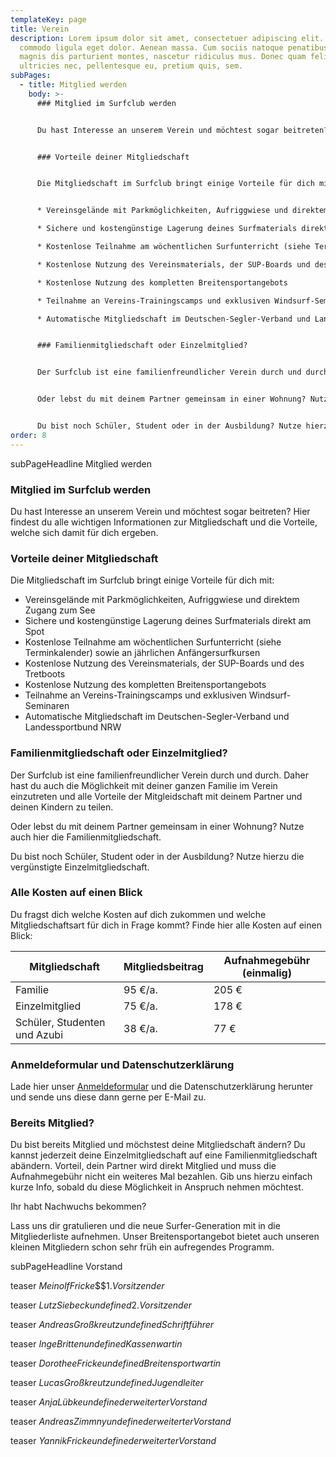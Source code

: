 ```yaml
---
templateKey: page
title: Verein
description: Lorem ipsum dolor sit amet, consectetuer adipiscing elit. Aenean
  commodo ligula eget dolor. Aenean massa. Cum sociis natoque penatibus et
  magnis dis parturient montes, nascetur ridiculus mus. Donec quam felis,
  ultricies nec, pellentesque eu, pretium quis, sem.
subPages:
  - title: Mitglied werden
    body: >-
      ### Mitglied im Surfclub werden


      Du hast Interesse an unserem Verein und möchtest sogar beitreten? Hier findest du alle wichtigen Informationen zur Mitgliedschaft und die Vorteile, welche sich damit für dich ergeben.


      ### Vorteile deiner Mitgliedschaft


      Die Mitgliedschaft im Surfclub bringt einige Vorteile für dich mit:


      * Vereinsgelände mit Parkmöglichkeiten, Aufriggwiese und direktem Zugang zum See

      * Sichere und kostengünstige Lagerung deines Surfmaterials direkt am Spot

      * Kostenlose Teilnahme am wöchentlichen Surfunterricht (siehe Terminkalender) sowie an jährlichen Anfängersurfkursen

      * Kostenlose Nutzung des Vereinsmaterials, der SUP-Boards und des Tretboots

      * Kostenlose Nutzung des kompletten Breitensportangebots

      * Teilnahme an Vereins-Trainingscamps und exklusiven Windsurf-Seminaren

      * Automatische Mitgliedschaft im Deutschen-Segler-Verband und Landessportbund NRW


      ### Familienmitgliedschaft oder Einzelmitglied?


      Der Surfclub ist eine familienfreundlicher Verein durch und durch. Daher hast du auch die Möglichkeit mit deiner ganzen Familie im Verein einzutreten und alle Vorteile der Mitgleidschaft mit deinem Partner und deinen Kindern zu teilen.


      Oder lebst du mit deinem Partner gemeinsam in einer Wohnung? Nutze auch hier die Familienmitgliedschaft.


      Du bist noch Schüler, Student oder in der Ausbildung? Nutze hierzu die vergünstigte Einzelmitgliedschaft.
order: 8
---
```

subPageHeadline Mitglied werden

### Mitglied im Surfclub werden

Du hast Interesse an unserem Verein und möchtest sogar beitreten? Hier findest du alle wichtigen Informationen zur Mitgliedschaft und die Vorteile, welche sich damit für dich ergeben.

### Vorteile deiner Mitgliedschaft

Die Mitgliedschaft im Surfclub bringt einige Vorteile für dich mit:

* Vereinsgelände mit Parkmöglichkeiten, Aufriggwiese und direktem Zugang zum See
* Sichere und kostengünstige Lagerung deines Surfmaterials direkt am Spot
* Kostenlose Teilnahme am wöchentlichen Surfunterricht (siehe Terminkalender) sowie an jährlichen Anfängersurfkursen
* Kostenlose Nutzung des Vereinsmaterials, der SUP-Boards und des Tretboots
* Kostenlose Nutzung des kompletten Breitensportangebots
* Teilnahme an Vereins-Trainingscamps und exklusiven Windsurf-Seminaren
* Automatische Mitgliedschaft im Deutschen-Segler-Verband und Landessportbund NRW

### Familienmitgliedschaft oder Einzelmitglied?

Der Surfclub ist eine familienfreundlicher Verein durch und durch. Daher hast du auch die Möglichkeit mit deiner ganzen Familie im Verein einzutreten und alle Vorteile der Mitgleidschaft mit deinem Partner und deinen Kindern zu teilen.

Oder lebst du mit deinem Partner gemeinsam in einer Wohnung? Nutze auch hier die Familienmitgliedschaft.

Du bist noch Schüler, Student oder in der Ausbildung? Nutze hierzu die vergünstigte Einzelmitgliedschaft.

### Alle Kosten auf einen Blick

Du fragst dich welche Kosten auf dich zukommen und welche Mitgliedschaftsart für dich in Frage kommt? Finde hier alle Kosten auf einen Blick:

| Mitgliedschaft               | Mitgliedsbeitrag | Aufnahmegebühr (einmalig) |
| ---------------------------- | ---------------- | ------------------------- |
| Familie                      | 95 €/a.          | 205 €                     |
| Einzelmitglied               | 75 €/a.          | 178 €                     |
| Schüler, Studenten und Azubi | 38 €/a.          | 77 €                      |



### Anmeldeformular und Datenschutzerklärung

Lade hier unser [Anmeldeformular](/img/aufnahmeformular.pdf) und die Datenschutzerklärung herunter und sende uns diese dann gerne per E-Mail zu.

### Bereits Mitglied?

Du bist bereits Mitglied und möchstest deine Mitgliedschaft ändern? Du kannst jederzeit deine Einzelmitgliedschaft auf eine Familienmitgliedschaft abändern. Vorteil, dein Partner wird direkt Mitglied und muss die Aufnahmegebühr nicht ein weiteres Mal bezahlen. Gib uns hierzu einfach kurze Info, sobald du diese Möglichkeit in Anspruch nehmen möchtest.

Ihr habt Nachwuchs bekommen?

Lass uns dir gratulieren und die neue Surfer-Generation mit in die Mitgliederliste aufnehmen. Unser Breitensportangebot bietet auch unseren kleinen Mitgliedern schon sehr früh ein aufregendes Programm.

subPageHeadline Vorstand

teaser $Meinolf Fricke$$$$1. Vorsitzender$

teaser $Lutz Siebeck$$undefined$$2. Vorsitzender$

teaser $Andreas Großkreutz$$undefined$$Schriftführer$

teaser $Inge Britten$$undefined$$Kassenwartin$

teaser $Dorothee Fricke$$undefined$$Breitensportwartin$

teaser $Lucas Großkreutz$$undefined$$Jugendleiter$

teaser $Anja Lübke$$undefined$$erweiterter Vorstand$

teaser $Andreas Zimmny$$undefined$$erweiterter Vorstand$

teaser $Yannik Fricke$$undefined$$erweiterter Vorstand$